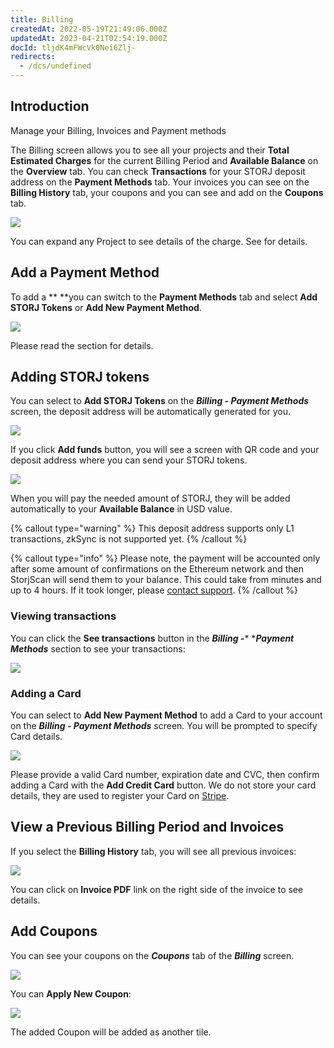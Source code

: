 ```yaml
---
title: Billing
createdAt: 2022-05-19T21:49:06.000Z
updatedAt: 2023-04-21T02:54:19.000Z
docId: tljdK4mFWcVk0Nei6Zlj-
redirects:
  - /dcs/undefined
---
```


## Introduction

Manage your Billing, Invoices and Payment methods

The Billing screen allows you to see all your projects and their **Total Estimated Charges** for the current Billing Period and **Available Balance** on the **Overview** tab. You can check **Transactions** for your STORJ deposit address on the **Payment Methods** tab. Your invoices you can see on the **Billing History** tab, your coupons and [](docId\:i6OGJ9eZJC7Vw04nKSqcD) you can see and add on the **Coupons** tab.

![](https://archbee-image-uploads.s3.amazonaws.com/kv3plx2xmXcUGcVl4Lttj/3YnX9irXmd-LfzDcs71nn_image.png)

You can expand any Project to see details of the charge. See [](docId:59T_2l7c1rvZVhI8p91VX) for details.

## Add a Payment Method

To add a [](docId:7U4_uu6Pzg6u2N6FpV9VE)** **you can switch to the **Payment Methods** tab and select **Add STORJ Tokens** or **Add New Payment Method**.

![](https://archbee-image-uploads.s3.amazonaws.com/kv3plx2xmXcUGcVl4Lttj/B72QGAlJzf15QL7tVadUp_image.png)

Please read the [](docId\:xxo0jDSfb_UgbmQoUUbml) section for details.

## Adding STORJ tokens

You can select to **Add STORJ Tokens** on the ***Billing - Payment Methods*** screen, the deposit address will be automatically generated for you.

![](https://archbee-image-uploads.s3.amazonaws.com/kv3plx2xmXcUGcVl4Lttj/SXaLqT-6sp7FMoEBG2mz__image.png)

If you click **Add funds** button, you will see a screen with QR code and your deposit address where you can send your STORJ tokens.

![](https://archbee-image-uploads.s3.amazonaws.com/kv3plx2xmXcUGcVl4Lttj/-xLps8zNN2VHXNIRTNmHh_image.png)

When you will pay the needed amount of STORJ, they will be added automatically to your **Available Balance** in USD value.

{% callout type="warning"  %} 
This deposit address supports only L1 transactions, zkSync is not supported yet.
{% /callout %}

{% callout type="info"  %} 
Please note, the payment will be accounted only after some amount of confirmations on the Ethereum network and then StorjScan will send them to your balance. This could take from minutes and up to 4 hours. If it took longer, please [contact support](https://supportdcs.storj.io).
{% /callout %}

### Viewing transactions

You can click the **See transactions** button in the ***Billing -**** ****Payment Methods*** section to see your transactions:

![](https://archbee-image-uploads.s3.amazonaws.com/kv3plx2xmXcUGcVl4Lttj/g4vqDj2OU3yjOWwdSra96_image.png)

### Adding a Card

You can select to **Add New Payment Method** to add a Card to your account on the ***Billing - Payment Methods*** screen. You will be prompted to specify Card details.

![](https://archbee-image-uploads.s3.amazonaws.com/kv3plx2xmXcUGcVl4Lttj/C4o1JavxukxpIrcIEGW-B_image.png)

Please provide a valid Card number, expiration date and CVC, then confirm adding a Card with the **Add Credit Card** button. We do not store your card details, they are used to register your Card on [Stripe](https://stripe.com).

## View a Previous Billing Period and Invoices

If you select the **Billing History** tab, you will see all previous invoices:

![](https://archbee-image-uploads.s3.amazonaws.com/kv3plx2xmXcUGcVl4Lttj/1i-OBeqj-5Y48u2ljqStm_image.png)

You can click on **Invoice PDF** link on the right side of the invoice to see details.

## Add Coupons

You can see your coupons on the ***Coupons*** tab of the ***Billing*** screen.

![](https://archbee-image-uploads.s3.amazonaws.com/kv3plx2xmXcUGcVl4Lttj/EXnpfXGcvdpypTipra8Ln_image.png)

You can **Apply New Coupon**:

![](https://archbee-image-uploads.s3.amazonaws.com/kv3plx2xmXcUGcVl4Lttj/k2OfgUDmOO_kMxWyBrcIE_image.png)

The added Coupon will be added as another tile.

